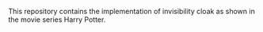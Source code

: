 This repository contains the implementation of invisibility cloak as shown in the movie series Harry Potter.
